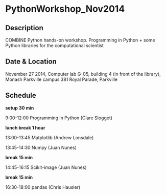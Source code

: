 PythonWorkshop_Nov2014
======================

## Description

COMBINE Python hands-on workshop. Programming in Python + some Python libraries for the computational scientist

## Date & Location

November 27 2014, Computer lab G-05, building 4 (in front of the library), Monash Parkville campus
381 Royal Parade, Parkville

## Schedule

__setup 30 min__

9:00-12:00    Programming in Python   (Clare Slogget)

__lunch break 1 hour__

13:00-13:45   Matplotlib              (Andrew Lonsdale)

13:45-14:30   Numpy                   (Juan Nunes)

__break 15 min__

14:45-16:15   Scikit-image            (Juan Nunes)

__break 15 min__

16:30-18:00   pandas                  (Chris Hausler)
